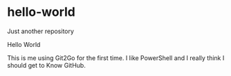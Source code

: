 # hello-world
Just another repository

Hello World

This is me using Git2Go for the first time.
I like PowerShell and I really think I should get to Know GitHub.
